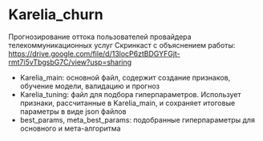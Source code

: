 # Karelia_churn
Прогнозирование оттока пользователей провайдера телекоммуникационных услуг
Скринкаст с объяснением работы: https://drive.google.com/file/d/13locP6ztBDGYFGjt-rmt7i5vTbgsbG7C/view?usp=sharing
- Karelia_main: основной файл, содержит создание признаков, обучение модели, валидацию и прогноз
- Karelia_tuning: файл для подбора гиперпараметров. Использует признаки, рассчитанные в Karelia_main, и сохраняет итоговые параметры в виде json файлов
- best_params, meta_best_params: подобранные гиперпараметры для основного и мета-алгоритма
